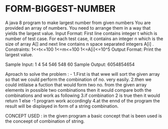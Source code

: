 # FORM-BIGGEST-NUMBER
A java 8 program to make largest number from given numbers
You are provided an array of numbers. You need to arrange them in a way that yields the largest value.
Input Format:
First line contains integer t which is number of test case. For each test case, it contains an integer n which is the size of array A[] and next line contains n space separated integers A[i] .
Constraints:
1<=t<=100
1<=m<=100
1<=A[i]<=10^5
Output Format:
Print the largest value.

Sample Input:
1
4
54 546 548 60
Sample Output:
6054854654

Aproach to solve the problem : - 
1.First is  that wwe will sort the given array so that we could perform the combination of no. very easily. 
2.then we could intilaise a fuction that would form two no. from the given array elements in possible two  combinations then it would  compare both the combinations and work as following 
3.if combination 2 is true then it would return 1 else -1 program work accordingly 
4.at the ennd of the program the result  will be displayed in form of a string combination. 

CONCEPT USED : 
in the given program a basic concept that is been used is the conceept of combination of string.
